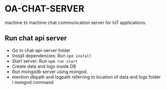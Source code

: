 # OA-CHAT-SERVER

machine to machine chat communication server for IoT applications.

## Run chat api server

- Go to chat-api-server folder
- Install dependencies: Run `npm install`
- Start server: Run `npm run start`
- Create data and logs inside DB
- Run mongodb server using mongod.
- mention dbpath and logpath referring to location of data and logs folder i mongod command
